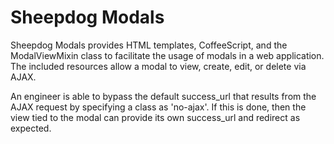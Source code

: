 Sheepdog Modals
===============

Sheepdog Modals provides HTML templates, CoffeeScript, and the ModalViewMixin
class to facilitate the usage of modals in a web application. The included
resources allow a modal to view, create, edit, or delete via AJAX.

An engineer is able to bypass the default success_url that results from the AJAX
request by specifying a class as 'no-ajax'. If this is done, then the view tied
to the modal can provide its own success_url and redirect as expected.
